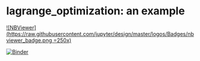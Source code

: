 # lagrange_optimization: an example

[![NBViewer](https://raw.githubusercontent.com/jupyter/design/master/logos/Badges/nbviewer_badge.png =250x)](https://nbviewer.jupyter.org/github/vicente-gonzalez-ruiz/lagrange_optimization/tree/master/)

[![Binder](https://mybinder.org/badge_logo.svg)](https://mybinder.org/v2/gh/vicente-gonzalez-ruiz/lagrange_optimization/master)
